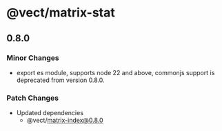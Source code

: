 # @vect/matrix-stat

## 0.8.0

### Minor Changes

- export es module, supports node 22 and above, commonjs support is deprecated from version 0.8.0.

### Patch Changes

- Updated dependencies
  - @vect/matrix-index@0.8.0
